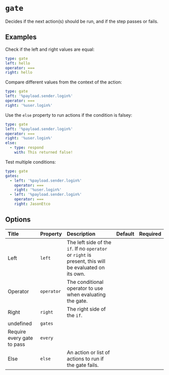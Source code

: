 <!--
  /!\ WARNING /!\
  This file's content is auto-generated, do NOT edit!
  All changes will be undone.
-->

# `gate`

Decides if the next action(s) should be run, and if the step passes or fails.

## Examples

Check if the left and right values are equal:

```yaml
type: gate
left: hello
operator: ===
right: hello
```

Compare different values from the context of the action:

```yaml
type: gate
left: '%payload.sender.login%'
operator: ===
right: '%user.login%'
```

Use the `else` property to run actions if the condition is falsey:

```yaml
type: gate
left: '%payload.sender.login%'
operator: ===
right: '%user.login%'
else:
  - type: respond
    with: This returned false!
```

Test multiple conditions:

```yaml
type: gate
gates:
  - left: '%payload.sender.login%'
    operator: ===
    right: '%user.login%'
  - left: '%payload.sender.login%'
    operator: ===
    right: JasonEtco
```

## Options

| Title | Property | Description | Default | Required |
| :---- | :--- | :---------- | :------ | :------- |
| Left | `left` | The left side of the `if`. If no `operator` or `right` is present, this will be evaluated on its own. |  |  |
| Operator | `operator` | The conditional operator to use when evaluating the gate. |  |  |
| Right | `right` | The right side of the `if`. |  |  |
| undefined | `gates` |  |  |  |
| Require every gate to pass | `every` |  |  |  |
| Else | `else` | An action or list of actions to run if the gate fails. |  |  |

